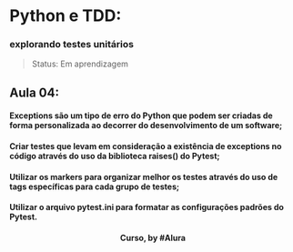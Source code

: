 # Python e TDD: 
### explorando testes unitários

> Status: Em aprendizagem

## Aula 04: 

#### Exceptions são um tipo de erro do Python que podem ser criadas de forma personalizada ao decorrer do desenvolvimento de um software;

#### Criar testes que levam em consideração a existência de exceptions no código através do uso da biblioteca raises() do Pytest;

#### Utilizar os markers para organizar melhor os testes através do uso de tags específicas para cada grupo de testes;

#### Utilizar o arquivo pytest.ini para formatar as configurações padrões do Pytest.

<div align=center>
  <h4>Curso, by #Alura</h4>